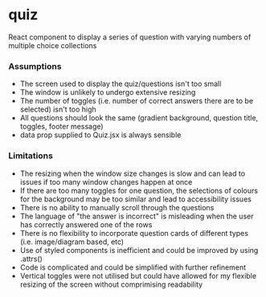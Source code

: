 # quiz
React component to display a series of question with varying numbers of multiple choice collections

### Assumptions

- The screen used to display the quiz/questions isn't too small
- The window is unlikely to undergo extensive resizing
- The number of toggles (i.e. number of correct answers there are to be selected) isn't too high
- All questions should look the same (gradient background, question title, toggles, footer message)
- data prop supplied to Quiz.jsx is always sensible 

### Limitations

- The resizing when the window size changes is slow and can lead to issues if too many window changes happen at once
- If there are too many toggles for one question, the selections of colours for the background may be too similar and lead to accessibility issues
- There is no ability to manually scroll through the questions
- The language of "the answer is incorrect" is misleading when the user has correctly answered one of the rows
- There is no flexibility to incorporate question cards of different types (i.e. image/diagram based, etc)
- Use of styled components is inefficient and could be improved by using .attrs()
- Code is complicated and could be simplified with further refinement
- Vertical toggles were not utilised but could have allowed for my flexible resizing of the screen without comprimising readability
